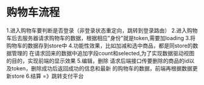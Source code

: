 # 购物车流程
  1.进入购物车要判断是否登录（非登录状态重定向，跳转到登录路由）
  2.进入购物车后去服务器请求购物车的数据，根据相应"身份"就是token,需要加loading
  3.将购物车的数据存到store中
  4.功能性效果，比如加减和选中商品，都是同store的数据管理的
    在请求回来的数据中追加字段count和selected,为了实现数据驱动视图的目的，实现前端的显示效果
  5.编辑，删除 请求后端接口传要删除的商品的id以及token，删除成功后返回成功的信息和最新   的购物车的数据，前端再根据数据更新store
  6.结算 =》跳转支付平台